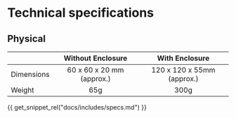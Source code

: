 # Technical specifications

## Physical

||Without Enclosure|With Enclosure|
|:-|:-:|:-:|
|Dimensions|60 x 60 x 20 mm (approx.)|120 x 120 x 55mm (approx.)|
|Weight|65g|300g|

{{ get_snippet_rel("docs/includes/specs.md") }}